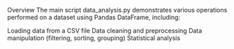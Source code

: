 Overview
The main script data_analysis.py demonstrates various operations performed on a dataset using Pandas DataFrame, including:

Loading data from a CSV file
Data cleaning and preprocessing
Data manipulation (filtering, sorting, grouping)
Statistical analysis
